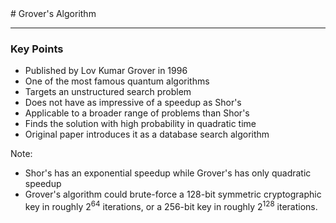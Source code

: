 <section data-markdown>
# Grover's Algorithm 

---

### Key Points
* Published by Lov Kumar Grover in 1996
* One of the most famous quantum algorithms
* Targets an unstructured search problem
* Does not have as impressive of a speedup as Shor's
* Applicable to a broader range of problems than Shor's
* Finds the solution with high probability in quadratic time
* Original paper introduces it as a database search algorithm

Note:
* Shor's has an exponential speedup while Grover's has only quadratic speedup
* Grover's algorithm could brute-force a 128-bit symmetric cryptographic key in roughly $2^64$ iterations, or a 256-bit key in roughly $2^128$ iterations. 
</section>
